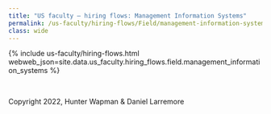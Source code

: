 ```yaml
---
title: "US faculty — hiring flows: Management Information Systems"
permalink: /us-faculty/hiring-flows/Field/management-information-systems/
class: wide
---
```


{% include us-faculty/hiring-flows.html webweb_json=site.data.us_faculty.hiring_flows.field.management_information_systems %}

<br>

Copyright 2022, Hunter Wapman & Daniel Larremore